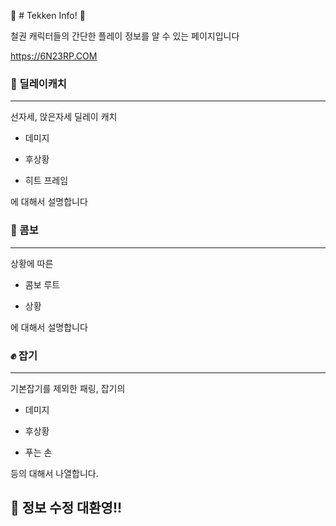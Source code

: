 :punch:	 # Tekken Info! :punch:	

철권 캐릭터들의 간단한 플레이 정보를 알 수 있는 페이지입니다

https://6N23RP.COM


### :walking: 딜레이캐치
------------------------------
선자세, 앉은자세 딜레이 캐치

* 데미지

* 후상황

* 히트 프레임

에 대해서 설명합니다

### :running: 콤보
------------------------------

상황에 따른 

* 콤보 루트

* 상황

에 대해서 설명합니다

### :fist: 잡기
------------------------------

기본잡기를 제외한 패링, 잡기의


* 데미지

* 후상황

* 푸는 손

등의 대해서 나열합니다.



## :couple:  정보 수정 대환영!!
